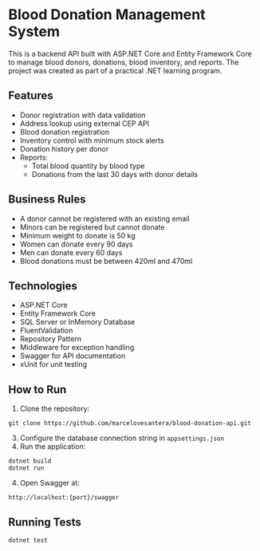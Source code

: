 # Blood Donation Management System

This is a backend API built with ASP.NET Core and Entity Framework Core to manage blood donors, donations, blood inventory, and reports. The project was created as part of a practical .NET learning program.

## Features

- Donor registration with data validation
- Address lookup using external CEP API
- Blood donation registration
- Inventory control with minimum stock alerts
- Donation history per donor
- Reports:
  - Total blood quantity by blood type
  - Donations from the last 30 days with donor details

## Business Rules

- A donor cannot be registered with an existing email
- Minors can be registered but cannot donate
- Minimum weight to donate is 50 kg
- Women can donate every 90 days
- Men can donate every 60 days
- Blood donations must be between 420ml and 470ml

## Technologies

- ASP.NET Core
- Entity Framework Core
- SQL Server or InMemory Database
- FluentValidation
- Repository Pattern
- Middleware for exception handling
- Swagger for API documentation
- xUnit for unit testing

## How to Run

1. Clone the repository:
```
git clone https://github.com/marcelovesantera/blood-donation-api.git
```
   
3. Configure the database connection string in `appsettings.json`
4. Run the application:
```
dotnet build
dotnet run
```

4. Open Swagger at:
```
http://localhost:{port}/swagger
```


## Running Tests
```
dotnet test
```

